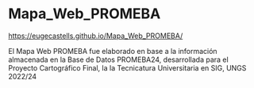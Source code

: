 # Mapa_Web_PROMEBA
https://eugecastells.github.io/Mapa_Web_PROMEBA/

El Mapa Web PROMEBA fue elaborado en base a la información almacenada en la Base de Datos PROMEBA24, desarrollada para el Proyecto Cartográfico Final, la la Tecnicatura Universitaria en SIG, UNGS 2022/24
